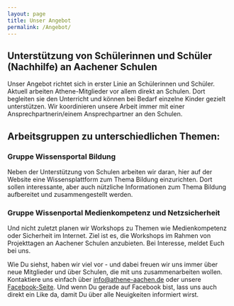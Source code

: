 ```yaml
---
layout: page
title: Unser Angebot
permalink: /Angebot/
---
```

## Unterstützung von Schülerinnen und Schüler (Nachhilfe) an Aachener Schulen
Unser Angebot richtet sich in erster Linie an Schülerinnen und Schüler. Aktuell arbeiten Athene-Mitglieder vor allem direkt an Schulen. Dort begleiten sie den Unterricht und können bei Bedarf einzelne Kinder gezielt unterstützen. Wir koordinieren unsere Arbeit immer mit einer Ansprechpartnerin/einem Ansprechpartner an den Schulen. 


## Arbeitsgruppen zu unterschiedlichen Themen:

### Gruppe Wissensportal Bildung 
Neben der Unterstützung von Schulen arbeiten wir daran, hier auf der Website eine Wissensplattform zum Thema Bildung einzurichten. Dort sollen interessante, aber auch nützliche Informationen zum Thema Bildung aufbereitet und zusammengestellt werden. 

### Gruppe Wissenportal Medienkompetenz und Netzsicherheit
Und nicht zuletzt planen wir Workshops zu Themen wie Medienkompetenz oder Sicherheit im Internet. Ziel ist es, die Workshops im Rahmen von Projekttagen an Aachener Schulen anzubieten. Bei Interesse, meldet Euch bei uns.


Wie Du siehst, haben wir viel vor - und dabei freuen wir uns immer über neue Mitglieder und über Schulen, die mit uns zusammenarbeiten wollen. Kontaktiere uns einfach über <a href="mailto:info@athene-aachen.de">info@athene-aachen.de</a> oder unsere <a href="https://www.facebook.com/Athene-Bildungschancen-f%C3%BCr-Aachen-113965805351072/">Facebook-Seite</a>. Und wenn Du gerade auf Facebook bist, lass uns auch direkt ein Like da, damit Du über alle Neuigkeiten informiert wirst.
